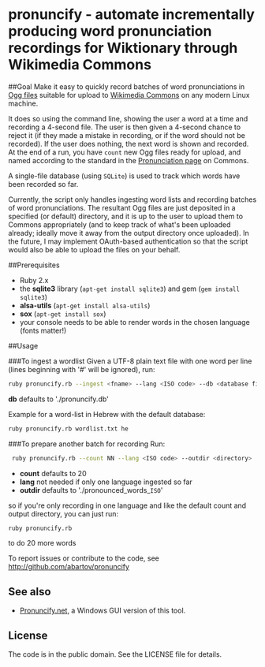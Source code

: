 # pronuncify - automate incrementally producing word pronunciation recordings for Wiktionary through Wikimedia Commons
##Goal
Make it easy to quickly record batches of word pronunciations in [Ogg files](https://en.wikipedia.org/wiki/Ogg) suitable for upload to [Wikimedia Commons](https://commons.wikimedia.org) on any modern Linux machine.  

It does so using the command line, showing the user a word at a time and recording a 4-second file.  The user is then given a 4-second chance to reject it (if they made a mistake in recording, or if the word should not be recorded).  If the user does nothing, the next word is shown and recorded.  At the end of a run, you have `count` new Ogg files ready for upload, and named according to the standard in the [Pronunciation page](https://commons.wikimedia.org/wiki/Category:Pronunciation) on Commons.

A single-file database (using `SQLite`) is used to track which words have been recorded so far.

Currently, the script only handles ingesting word lists and recording batches of word pronunciations.  The resultant Ogg files are just deposited in a specified (or default) directory, and it is up to the user to upload them to Commons appropriately (and to keep track of what's been uploaded already; ideally move it away from the output directory once uploaded).  In the future, I may implement OAuth-based authentication so that the script would also be able to upload the files on your behalf.

##Prerequisites
* Ruby 2.x 
* the **sqlite3** library (`apt-get install sqlite3`) and gem (`gem install sqlite3`)
* **alsa-utils** (`apt-get install alsa-utils`)
* **sox** (`apt-get install sox`)
* your console needs to be able to render words in the chosen language (fonts matter!)

##Usage

###To ingest a wordlist
Given a UTF-8 plain text file with one word per line (lines beginning with '#' will be ignored), run:

 ```bash
 ruby pronuncify.rb --ingest <fname> --lang <ISO code> --db <database file>
 ```

**db** defaults to './pronuncify.db'

Example for a word-list in Hebrew with the default database: 
```bash
ruby pronuncify.rb wordlist.txt he
```

###To prepare another batch for recording
Run: 

  ```bash
   ruby pronuncify.rb --count NN --lang <ISO code> --outdir <directory>
  ```
 
* **count** defaults to 20
* **lang** not needed if only one language ingested so far
* **outdir** defaults to './pronounced_words_`ISO`'
 
so if you're only recording in one language and like the default count and output directory, you can just run: 
```bash
ruby pronuncify.rb 
```
to do 20 more words

To report issues or contribute to the code, see http://github.com/abartov/pronuncify

## See also
* [Pronuncify.net](https://github.com/abartov/pronuncify.net), a Windows GUI version of this tool.

## License
The code is in the public domain.  See the LICENSE file for details.
